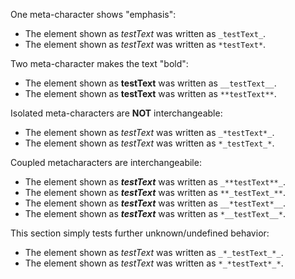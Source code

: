 
One meta-character shows "emphasis":

* The element shown as _testText_ was written as `_testText_`.
* The element shown as *testText* was written as `*testText*`.

Two meta-character makes the text "bold":

* The element shown as __testText__ was written as `__testText__`.
* The element shown as **testText** was written as `**testText**`.

Isolated meta-characters are **NOT** interchangeable:

* The element shown as _*testText*_ was written as `_*testText*_`.
* The element shown as *_testText_* was written as `*_testText_*`.

Coupled metacharacters are interchangeabile:

* The element shown as _**testText**_ was written as `_**testText**_`.
* The element shown as **_testText_** was written as `**_testText_**`.
* The element shown as __*testText*__ was written as `__*testText*__`.
* The element shown as *__testText__* was written as `*__testText__*`.

This section simply tests further unknown/undefined behavior:

* The element shown as _*_testText_*_ was written as `_*_testText_*_`.
* The element shown as *_*testText*_* was written as `*_*testText*_*`.
